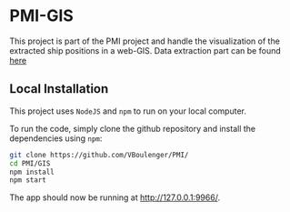 # PMI-GIS

This project is part of the PMI project and handle the visualization of the extracted ship positions in a web-GIS. Data extraction part can be found [here](https://github.com/VBoulenger/PMI/data-processing)

## Local Installation

This project uses `NodeJS` and `npm` to run on your local computer.

To run the code, simply clone the github repository and install the dependencies using `npm`:

```bash
git clone https://github.com/VBoulenger/PMI/
cd PMI/GIS
npm install
npm start
```

The app should now be running at http://127.0.0.1:9966/.
